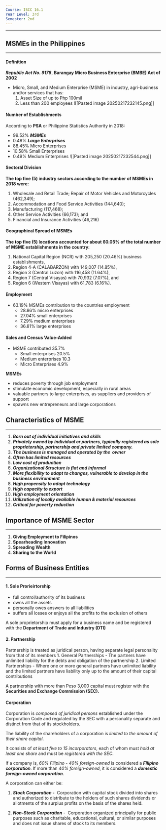 ```yaml
---
Course: ISCC 16.1
Year Level: 3rd
Semester: 2nd
---
```

---
## MSMEs in the Philippines
---
#### Definition
***Republic Act No. 9178***, **Barangay Micro Business Enterprise (BMBE) Act of 2002**
- Micro, Small, and Medium Enterprise (MSME) in industry, agri-business and/or services that has:
	1. Asset Size of up to Php 100mil
	2. Less than 200 employees
![[Pasted image 20250217232145.png]]

#### Number of Establishments
According to **PSA** or Philippine Statistics Authority in 2018:
- 99.52% ***MSMEs***
- 0.48% ***Large Enterprises***
- 88.45% Micro Enterprises
- 10.58% Small Enterprises
- 0.49% Medium Enterprises
![[Pasted image 20250217232544.png]]

#### Sectoral Division
**The top five (5) industry sectors according to the number of MSMEs in 2018 were:**
1. Wholesale and Retail Trade; Repair of Motor Vehicles and Motorcycles (462,349); 
2. Accommodation and Food Service Activities (144,640); 
3. Manufacturing (117,468); 
4. Other Service Activities (66,173); and 
5. Financial and Insurance Activities (46,216)

#### Geographical Spread of MSMEs
**The top five (5) locations accounted for about 60.05% of the total number of MSME establishments in the country:**   
1. National Capital Region (NCR) with 205,250 (20.46%) business establishments, 
2. Region 4-A (CALABARZON) with 149,007 (14.85%), 
3. Region 3 (Central Luzon) with 116,458 (11.64%), 
4. Region 7 (Central Visayas) with 70,932 (7.07%), and 
5. Region 6 (Western Visayas) with 61,783 (6.16%).

#### Employment
- 63.19% MSMEs contribution to the countries employment
	- 28.86% micro enterprises
	- 27.04% small enterprises
	- 7.29% medium enterprises
	- 36.81% large enterprises

#### Sales and Census Value-Added
- MSME contributed 35.7% 
	- Small enterprises 20.5%
	- Medium enterprises 10.3
	- Micro Enterprises 4.9%

**MSMEs**
- reduces poverty through job employment
- stimulate economic development, especially in rural areas
- valuable partners to large enterprises, as suppliers and providers of support
- spawns new entrepreneurs and large corporations

## Characteristics of MSME
---
1. ***Born out of individual initiatives and skills***   
2. ***Privately owned by individual or partners, typically registered as sole proprietorship, partnership and private limited company.***
3. ***The business is managed and operated by the  owner***
4. ***Often has limited resources***
5. ***Low cost of production***  
6. ***Organizational Structure is flat and informal*** 
7. ***More flexibility to adapt to changes, vulnerable to develop in the business environment***
8. ***High propensity to adapt technology*** 
9. ***High capacity to export*** 
10. ***High employment orientation*** 
11. ***Utilization of locally available human & material resources*** 
12. ***Critical for poverty reduction***

## Importance of MSME Sector
---
1. **Giving Employment to Filipinos**
2. **Spearheading Innovation**
3. **Spreading Wealth**
4. **Sharing to the World**

## Forms of Business Entities
---
#### 1. Sole Prorieirtorship
- full control/authority of its business 
- owns all the assets
- personally owes answers to all liabilities
- suffers all losses or enjoys all the profits to the exclusion of others

A sole proprietorship must apply for a business name and be registered with the **Department of Trade and Industry (DTI)**

#### 2. Partnership
Partnership is treated as juridical person, having separate legal personality from that of its members
	1. General Partnerships
		 - The partners have unlimited liability for the debts and obligation of the partnership
	2. Limited Partnerships
		- Where one or more general partners have unlimited liability and the limited partners have liability only up to the amount of their capital contributions

A partnership with more than Peso 3,000 capital must register with the **Securities and Exchange Commission (SEC).**

#### Corporation
Corporation is *composed of juridical persons* established under the Corporation Code and regulated by the SEC with a personality separate and distinct from that of its stockholders.

The liability of the shareholders of a corporation is *limited to the amount of their share capital*.

It consists of *at least five to 15 incorporators*, each of whom must *hold at least one share* and must be *registered with the SEC*. 

If a company is, *60% Filipino - 40% foreign-owned* is considered a ***Filipino corporation***. If more than *40% foreign-owned*, it is considered a ***domestic foreign-owned corporation***.

A corporation can either be:
1. ***Stock Corporation -*** 
    Corporation with capital stock divided into shares and authorized to distribute to the holders of such shares dividends or allotments of the surplus profits on the basis of the shares held.
    
2. ***Non-Stock Corporation** -* 
    Corporation organized principally for public purposes such as charitable, educational, cultural, or similar purposes and does not issue shares of stock to its members.